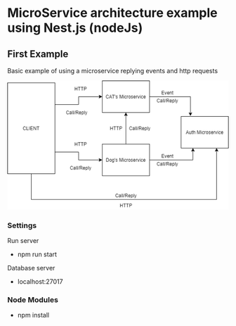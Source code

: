 # MicroService architecture example using Nest.js (nodeJs)

## First Example 
Basic example of using a microservice replying events and http requests

![alt text](https://github.com/RicardoJardim/NestMicroservice/blob/main/nest.png "Diagrama")

### Settings
Run server

- npm run start

Database server

- localhost:27017

### Node Modules

- npm install
